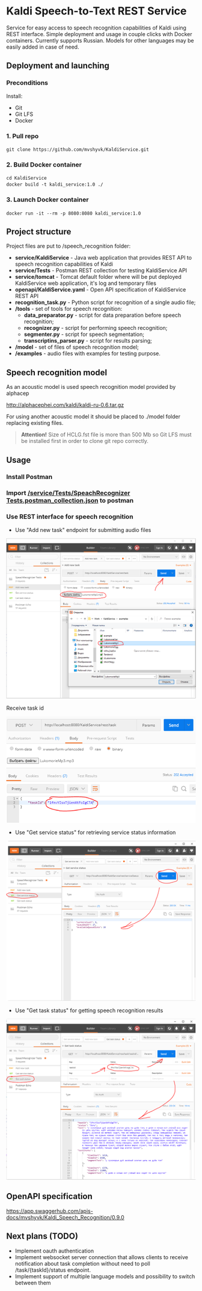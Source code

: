 # Kaldi Speech-to-Text REST Service

Service for easy access to speech recognition capabilities of Kaldi using REST interface.
Simple deployment and usage in couple clicks with Docker containers.
Currently supports Russian. 
Models for other languages may be easily added in case of need.

## Deployment and launching

### Preconditions

Install:
* Git 
* Git LFS 
* Docker

### 1. Pull repo

`git clone https://github.com/mvshyvk/KaldiService.git`

### 2. Build Docker container

`cd KaldiService`<BR>
`docker build -t kaldi_service:1.0 ./`

### 3. Launch Docker container

`docker run -it --rm -p 8080:8080 kaldi_service:1.0`

## Project structure

Project files are put to /speech_recognition folder:
* **service/KaldiService** - Java web application that provides REST API to speech recognition capabilities of Kaldi 
* **service/Tests** - Postman REST collection for testing KaldiService API 
* **service/tomcat** - Tomcat default folder where will be put deployed KaldiService web application, it's log and temporary files
* **openapi/KaldiService.yaml** - Open API specification of KaldiService REST API
* **recognition_task.py** - Python script for recognition of a single audio file;
* **/tools** - set of tools for speech recognition:
    * **data_preparator.py** - script for data preparation before speech recognition;
    * **recognizer.py** - script for performing speech recognition;
    * **segmenter.py** - script for speech segmentation;
    * **transcriptins_parser.py** - script for results parsing;
* **/model** - set of files of speech recognition model;
* **/examples** - audio files with examples for testing purpose.

## Speech recognition model

As an acoustic model is used speech recognition model provided by alphacep

http://alphacephei.com/kaldi/kaldi-ru-0.6.tar.gz

For using another acoustic model it should be placed to ./model folder replacing existing files.

> **Attention!** Size of HCLG.fst file is more than 500 Mb so Git LFS must be installed first in order to clone git repo correctly.

## Usage
### Install Postman

### Import [/service/Tests/SpeachRecognizer Tests.postman_collection.json](https://github.com/mvshyvk/KaldiService/blob/master/service/Tests/SpeachRecognizer%20Tests.postman_collection.json) to postman

### Use REST interface for speech recognition

* Use "Add new task" endpoint for submitting audio files
<p align="center">
<img src="service/Tests/images/PostAudioFile.png">
</p>

Receive task id
<p align="center">
<img src="service/Tests/images/TaskIdResponse.png">
</p>

* Use "Get service status" for retrieving service status information
<p align="center">
<img src="service/Tests/images/ServiceStatus.png">
</p>

* Use "Get task status" for getting speech recognition results
<p align="center">
<img src="service/Tests/images/RecognitionResults.png ">
</p>

## OpenAPI specification

https://app.swaggerhub.com/apis-docs/mvshyvk/Kaldi_Speech_Recognition/0.9.0

## Next plans (TODO)

* Implement oauth authentication
* Implement websocket server connection that allows clients to receive notification about task completion without need to poll /task/{taskId}/status endpoint.
* Implement support of multiple language models and possibility to switch between them

